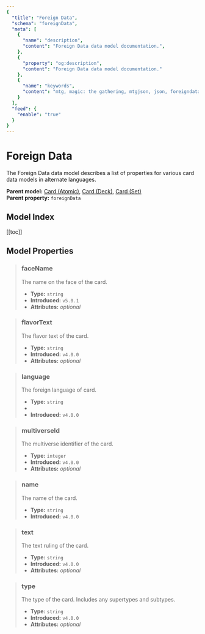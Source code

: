 ```yaml
---
{
  "title": "Foreign Data",
  "schema": "foreignData",
  "meta": [
    {
      "name": "description",
      "content": "Foreign Data data model documentation.",
    },
    {
      "property": "og:description",
      "content": "Foreign Data data model documentation."
    },
    {
      "name": "keywords",
      "content": "mtg, magic: the gathering, mtgjson, json, foreigndata, foreign data",
    }
  ],
  "feed": {
    "enable": "true"
  }
}
---
```


# Foreign Data

The Foreign Data data model describes a list of properties for various card data models in alternate languages.

**Parent model:** [Card (Atomic)](/file-models/card-atomic/), [Card (Deck)](/data-models/card-deck/), [Card (Set)](/data-models/card-set/)  
**Parent property:** `foreignData`

## Model Index

<PropertyToggler/>

[[toc]]

## Model Properties

> ### faceName  
> The name on the face of the card.  
>
> - **Type:** `string`  
> - **Introduced:** `v5.0.1`
> - **Attributes:** <i class="optional">optional</i>

> ### flavorText  
> The flavor text of the card.  
>
> - **Type:** `string`  
> - **Introduced:** `v4.0.0`  
> - **Attributes:** <i class="optional">optional</i>

> ### language  
> The foreign language of card.  
>
> - **Type:** `string`
> - <ExampleField type='language'/>
> - **Introduced:** `v4.0.0`

> ### multiverseId  
> The multiverse identifier of the card.  
>
> - **Type:** `integer`  
> - **Introduced:** `v4.0.0`  
> - **Attributes:** <i class="optional">optional</i>

> ### name  
> The name of the card.  
>
> - **Type:** `string`  
> - **Introduced:** `v4.0.0`

> ### text  
> The text ruling of the card.  
>
> - **Type:** `string`  
> - **Introduced:** `v4.0.0`  
> - **Attributes:** <i class="optional">optional</i>

> ### type  
> The type of the card. Includes any supertypes and subtypes.  
>
> - **Type:** `string`  
> - **Introduced:** `v4.0.0`  
> - **Attributes:** <i class="optional">optional</i>
